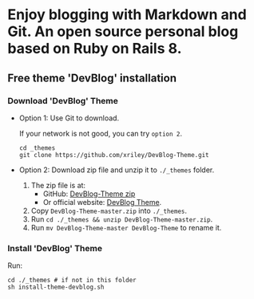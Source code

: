 # Enjoy blogging with Markdown and Git. An open source personal blog based on Ruby on Rails 8.

## Free theme 'DevBlog' installation

### Download 'DevBlog' Theme

- Option 1: Use Git to download.

    If your network is not good, you can try `option 2`.

    ```shell
    cd _themes
    git clone https://github.com/xriley/DevBlog-Theme.git
    ```

- Option 2: Download zip file and unzip it to `./_themes` folder.
    1. The zip file is at:
        - GitHub: [DevBlog-Theme zip](https://github.com/xriley/DevBlog-Theme/archive/refs/heads/master.zip)
        - Or official website: [DevBlog Theme](https://themes.3rdwavemedia.com/bootstrap-templates/personal/devblog-free-bootstrap-5-blog-template-for-developers/).
    2. Copy `DevBlog-Theme-master.zip` into `./_themes`.
    3. Run `cd ./_themes && unzip DevBlog-Theme-master.zip`.
    4. Run `mv DevBlog-Theme-master DevBlog-Theme` to rename it.

### Install 'DevBlog' Theme

Run:

```shell
cd ./_themes # if not in this folder
sh install-theme-devblog.sh
```
